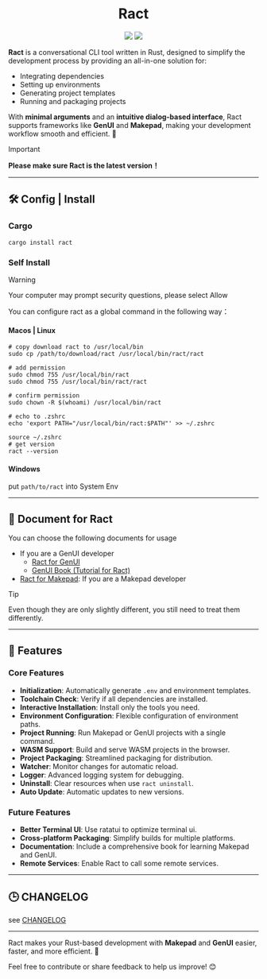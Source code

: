 <div align="center">
  <h1>Ract</h1>

  <img src="https://img.shields.io/badge/Ract-0.1.6-orange?style=flat-square&logo=rust&logoColor=%23fff&labelColor=%23DEA584&color=%23DEA584"> 
  <img src="https://img.shields.io/badge/License-MIT-orange?style=flat-square&logoColor=%23fff&labelColor=%2323B898&color=%2323B898">
</div>

**Ract** is a conversational CLI tool written in Rust, designed to simplify the development process by providing an all-in-one solution for:  

- Integrating dependencies  
- Setting up environments  
- Generating project templates  
- Running and packaging projects  

With **minimal arguments** and an **intuitive dialog-based interface**, Ract supports frameworks like **GenUI** and **Makepad**, making your development workflow smooth and efficient. 🚀

> [!IMPORTANT]
> **Please make sure Ract is the latest version！**

---

## 🛠️ Config | Install

### Cargo

```shell
cargo install ract
```

### Self Install

> [!WARNING]
> Your computer may prompt security questions, please select Allow

You can configure ract as a global command in the following way：

#### Macos | Linux

```shell
# copy download ract to /usr/local/bin
sudo cp /path/to/download/ract /usr/local/bin/ract/ract

# add permission
sudo chmod 755 /usr/local/bin/ract
sudo chmod 755 /usr/local/bin/ract/ract

# confirm permission
sudo chown -R $(whoami) /usr/local/bin/ract

# echo to .zshrc
echo 'export PATH="/usr/local/bin/ract:$PATH"' >> ~/.zshrc

source ~/.zshrc
# get version
ract --version
```

#### Windows

put `path/to/ract` into System Env

---

## 📖 Document for Ract

You can choose the following documents for usage

- If you are a GenUI developer
  - [Ract for GenUI](./README/gen_ui.md)
  - [GenUI Book (Tutorial for Ract)](https://privoce.github.io/GenUI.github.io/tools/ract/introduction)
- [Ract for Makepad](./README/makepad.md): If you are a Makepad developer

> [!TIP]
>
> Even though they are only slightly different, you still need to treat them differently.

---

## 🎯 Features  

### Core Features  

- **Initialization**: Automatically generate `.env` and environment templates.  
- **Toolchain Check**: Verify if all dependencies are installed.  
- **Interactive Installation**: Install only the tools you need.  
- **Environment Configuration**: Flexible configuration of environment paths.  
- **Project Running**: Run Makepad or GenUI projects with a single command.  
- **WASM Support**: Build and serve WASM projects in the browser.  
- **Project Packaging**: Streamlined packaging for distribution.  
- **Watcher**: Monitor changes for automatic reload.  
- **Logger**: Advanced logging system for debugging.  
- **Uninstall**: Clear resources when use `ract uninstall`.
- **Auto Update**: Automatic updates to new versions.

### Future Features  

- **Better Terminal UI**: Use ratatui to optimize terminal ui.
- **Cross-platform Packaging**: Simplify builds for multiple platforms.  
- **Documentation**: Include a comprehensive book for learning Makepad and GenUI.  
- **Remote Services**: Enable Ract to call some remote services.

---

## 🕒 CHANGELOG

see [CHANGELOG](./CHANGELOG.md)

---

Ract makes your Rust-based development with **Makepad** and **GenUI** easier, faster, and more efficient. 🎉  

Feel free to contribute or share feedback to help us improve! 😊 